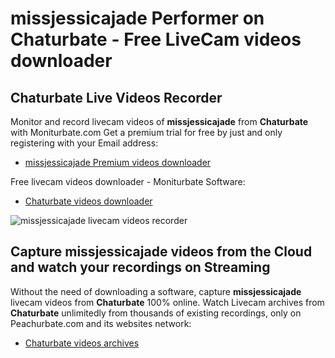 # missjessicajade Performer on Chaturbate - Free LiveCam videos downloader

## Chaturbate Live Videos Recorder

Monitor and record livecam videos of **missjessicajade** from **Chaturbate** with Moniturbate.com
Get a premium trial for free by just and only registering with your Email address:
* [missjessicajade Premium videos downloader](https://moniturbate.com/request-demo-licence-key.html)

Free livecam videos downloader - Moniturbate Software:
* [Chaturbate videos downloader](https://moniturbate.com/moniturbate-download-software.html)

![missjessicajade livecam videos recorder](https://peachurnet.com/templates/moniturbate-software.png)


## Capture missjessicajade videos from the Cloud and watch your recordings on Streaming

Without the need of downloading a software, capture **missjessicajade** livecam videos from **Chaturbate** 100% online.
Watch Livecam archives from **Chaturbate** unlimitedly from thousands of existing recordings, only on Peachurbate.com and its websites network:
* [Chaturbate videos archives](https://peachurnet.com/)